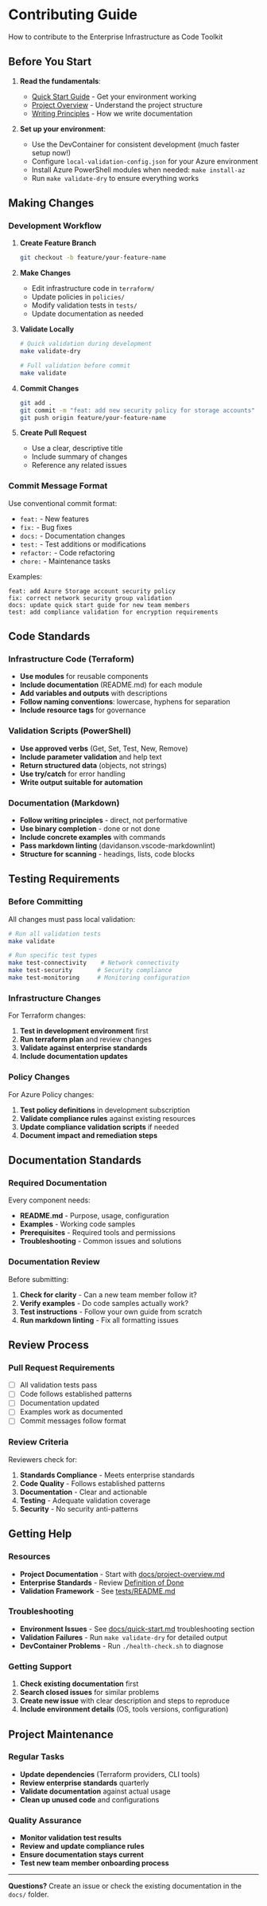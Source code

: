 # Contributing Guide

How to contribute to the Enterprise Infrastructure as Code Toolkit

## Before You Start

1. **Read the fundamentals**:
   - [Quick Start Guide](docs/quick-start.md) - Get your environment working
   - [Project Overview](docs/project-overview.md) - Understand the project structure
   - [Writing Principles](docs/standards/writing-principles.md) - How we write documentation

2. **Set up your environment**:
   - Use the DevContainer for consistent development (much faster setup now!)
   - Configure `local-validation-config.json` for your Azure environment
   - Install Azure PowerShell modules when needed: `make install-az`
   - Run `make validate-dry` to ensure everything works

## Making Changes

### Development Workflow

1. **Create Feature Branch**

   ```bash
   git checkout -b feature/your-feature-name
   ```

2. **Make Changes**
   - Edit infrastructure code in `terraform/`
   - Update policies in `policies/`
   - Modify validation tests in `tests/`
   - Update documentation as needed

3. **Validate Locally**

   ```bash
   # Quick validation during development
   make validate-dry
   
   # Full validation before commit
   make validate
   ```

4. **Commit Changes**

   ```bash
   git add .
   git commit -m "feat: add new security policy for storage accounts"
   git push origin feature/your-feature-name
   ```

5. **Create Pull Request**
   - Use a clear, descriptive title
   - Include summary of changes
   - Reference any related issues

### Commit Message Format

Use conventional commit format:

- `feat:` - New features
- `fix:` - Bug fixes
- `docs:` - Documentation changes
- `test:` - Test additions or modifications
- `refactor:` - Code refactoring
- `chore:` - Maintenance tasks

Examples:

```text
feat: add Azure Storage account security policy
fix: correct network security group validation
docs: update quick start guide for new team members
test: add compliance validation for encryption requirements
```

## Code Standards

### Infrastructure Code (Terraform)

- **Use modules** for reusable components
- **Include documentation** (README.md) for each module
- **Add variables and outputs** with descriptions
- **Follow naming conventions**: lowercase, hyphens for separation
- **Include resource tags** for governance

### Validation Scripts (PowerShell)

- **Use approved verbs** (Get, Set, Test, New, Remove)
- **Include parameter validation** and help text
- **Return structured data** (objects, not strings)
- **Use try/catch** for error handling
- **Write output suitable for automation**

### Documentation (Markdown)

- **Follow writing principles** - direct, not performative
- **Use binary completion** - done or not done
- **Include concrete examples** with commands
- **Pass markdown linting** (davidanson.vscode-markdownlint)
- **Structure for scanning** - headings, lists, code blocks

## Testing Requirements

### Before Committing

All changes must pass local validation:

```bash
# Run all validation tests
make validate

# Run specific test types
make test-connectivity    # Network connectivity
make test-security       # Security compliance
make test-monitoring     # Monitoring configuration
```

### Infrastructure Changes

For Terraform changes:

1. **Test in development environment** first
2. **Run terraform plan** and review changes
3. **Validate against enterprise standards**
4. **Include documentation updates**

### Policy Changes

For Azure Policy changes:

1. **Test policy definitions** in development subscription
2. **Validate compliance rules** against existing resources
3. **Update compliance validation scripts** if needed
4. **Document impact and remediation steps**

## Documentation Standards

### Required Documentation

Every component needs:

- **README.md** - Purpose, usage, configuration
- **Examples** - Working code samples
- **Prerequisites** - Required tools and permissions
- **Troubleshooting** - Common issues and solutions

### Documentation Review

Before submitting:

1. **Check for clarity** - Can a new team member follow it?
2. **Verify examples** - Do code samples actually work?
3. **Test instructions** - Follow your own guide from scratch
4. **Run markdown linting** - Fix all formatting issues

## Review Process

### Pull Request Requirements

- [ ] All validation tests pass
- [ ] Code follows established patterns
- [ ] Documentation updated
- [ ] Examples work as documented
- [ ] Commit messages follow format

### Review Criteria

Reviewers check for:

1. **Standards Compliance** - Meets enterprise standards
2. **Code Quality** - Follows established patterns
3. **Documentation** - Clear and actionable
4. **Testing** - Adequate validation coverage
5. **Security** - No security anti-patterns

## Getting Help

### Resources

- **Project Documentation** - Start with [docs/project-overview.md](docs/project-overview.md)
- **Enterprise Standards** - Review [Definition of Done](docs/standards/cloud-infrastructure-definition-of-done.md)
- **Validation Framework** - See [tests/README.md](tests/README.md)

### Troubleshooting

- **Environment Issues** - See [docs/quick-start.md](docs/quick-start.md) troubleshooting section
- **Validation Failures** - Run `make validate-dry` for detailed output
- **DevContainer Problems** - Run `./health-check.sh` to diagnose

### Getting Support

1. **Check existing documentation** first
2. **Search closed issues** for similar problems
3. **Create new issue** with clear description and steps to reproduce
4. **Include environment details** (OS, tools versions, configuration)

## Project Maintenance

### Regular Tasks

- **Update dependencies** (Terraform providers, CLI tools)
- **Review enterprise standards** quarterly
- **Validate documentation** against actual usage
- **Clean up unused code** and configurations

### Quality Assurance

- **Monitor validation test results**
- **Review and update compliance rules**
- **Ensure documentation stays current**
- **Test new team member onboarding process**

---

**Questions?** Create an issue or check the existing documentation in the `docs/` folder.

